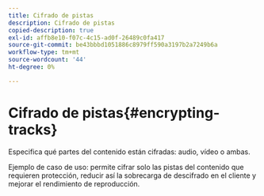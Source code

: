 ```yaml
---
title: Cifrado de pistas
description: Cifrado de pistas
copied-description: true
exl-id: affb8e10-f07c-4c15-ad0f-26489c0fa417
source-git-commit: be43bbbd1051886c8979ff590a3197b2a7249b6a
workflow-type: tm+mt
source-wordcount: '44'
ht-degree: 0%

---
```


# Cifrado de pistas{#encrypting-tracks}

Especifica qué partes del contenido están cifradas: audio, vídeo o ambas.

Ejemplo de caso de uso: permite cifrar solo las pistas del contenido que requieren protección, reducir así la sobrecarga de descifrado en el cliente y mejorar el rendimiento de reproducción.
